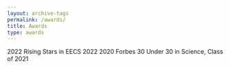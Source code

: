 ```yaml
---
layout: archive-tags
permalink: /awards/
title: Awards
type: awards
---
```


2022    Rising Stars in EECS 2022
2020    Forbes 30 Under 30 in Science, Class of 2021


